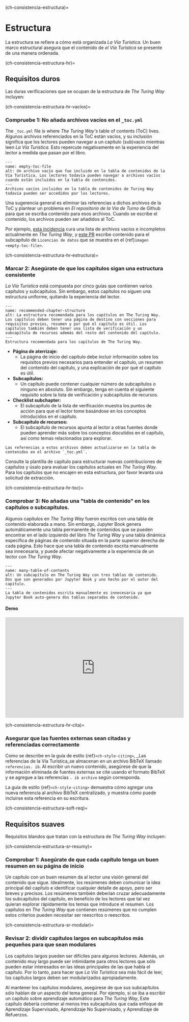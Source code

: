(ch-consistencia-estructura)=
# Estructura

La estructura se refiere a cómo está organizada _La Vía Turística_. Un buen marco estructural asegura que el contenido de _el Vía Turística_ se presente de una manera ordenada.

(ch-consistencia-estructura-hr)=
## Requisitos duros

Las duras verificaciones que se ocupan de la estructura de _The Turing Way_ incluyen:

(ch-consistencia-estructura-hr-vacíos)=
### Compruebe 1: No añada archivos vacíos en el `_toc.yml`

The `_toc.yml` file is where _The Turing Way's_ table of contents (ToC) lives. Algunos archivos referenciados en la ToC están vacíos, y su inclusión significa que los lectores pueden navegar a un capítulo (sub)vacío mientras leen _La Vía Turística_. Esto repercute negativamente en la experiencia del lector a medida que pasan por el libro.

```{figure} ../../figures/empty-toc-file.png
---
name: empty-toc-file
alt: Un archivo vacío que fue incluido en la tabla de contenidos de la Vía Turística. Los lectores todavía pueden navegar a archivos vacíos cuando están incluidos en la tabla de contenidos.
---
Archivos vacíos incluidos en la tabla de contenidos de Turing Way todavía pueden ser accedidos por los lectores.
```

Una sugerencia general es eliminar las referencias a dichos archivos de la ToC y plantear un problema en _El repositorio de la Vía de Turno_ de Github [](https://github.com/alan-turing-institute/the-turing-way) para que se escriba contenido para esos archivos. Cuando se escribe el contenido, los archivos pueden ser añadidos al ToC.

Por ejemplo, [esta incidencia](https://github.com/alan-turing-institute/the-turing-way/issues/1391) cura una lista de archivos vacíos e incompletos actualmente en _The Turing Way_, y [este PR](https://github.com/alan-turing-institute/the-turing-way/pull/1448) escribe contenido para el subcapítulo de `Licencias de datos` que se muestra en el {ref}`imagen <empty-toc-file>`.

(ch-consistencia-estructura-hr-estructura)=
### Marcar 2: Asegúrate de que los capítulos sigan una estructura consistente

_La Vía Turística_ está compuesta por cinco guías que contienen varios capítulos y subcapítulos. Sin embargo, estos capítulos no siguen una estructura uniforme, quitando la experiencia del lector.

```{figure} ../../figures/recommended-chapter-structure.png
---
name: recommended-chapter-structure
alt: La estructura recomendada para los capítulos en The Turing Way. Los capítulos deben tener una página de destino con secciones para requisitos previos, resumen y por qué el capítulo es útil. Los capítulos también deben tener una lista de verificación y un subcapítulo de recursos además del resto del contenido del capítulo.
---
Estructura recomendada para los capítulos de The Turing Way.
```

- **Página de aterrizaje:**
    - La página de inicio del capítulo debe incluir información sobre los requisitos previos necesarios para entender el capítulo, un resumen del contenido del capítulo, y una explicación de por qué el capítulo es útil.
- **Subcapítulos:**
    - Un capítulo puede contener cualquier número de subcapítulos o ninguno en absoluto. Sin embargo, tenga en cuenta el siguiente requisito sobre la lista de verificación y subcapítulos de recursos.
- **Checklist subchapter:**
    - El subcapítulo de la lista de verificación muestra los puntos de acción para que el lector tome basándose en los conceptos introducidos en el capítulo.
- **Subcapítulo de recursos:**
    - El subcapítulo de recursos apunta al lector a otras fuentes donde pueden aprender más sobre los conceptos discutidos en el capítulo, así como temas relacionados para explorar.


```{attention} Please note that making chapters follow this structure may require splitting some of the existing content into new files.
Las referencias a estos archivos deben actualizarse en la tabla de contenidos en el archivo `_toc.yml`.
```

Consulte la plantilla de capítulo [](https://github.com/alan-turing-institute/the-turing-way/tree/main/book/templates/chapter-template) para estructurar nuevas contribuciones de capítulos y úsalo para evaluar los capítulos actuales en _The Turing Way_. Para los capítulos que no encajen en esta estructura, por favor levanta una solicitud de extracción.


(ch-consistencia-estructura-hr-toc)=
### Comprobar 3: No añadas una "tabla de contenido" en los capítulos o subcapítulos.

Algunos capítulos en _The Turing Way_ fueron escritos con una tabla de contenido elaborada a mano. Sin embargo, Jupyter Book genera automáticamente una tabla permanente de contenidos que se pueden encontrar en el lado izquierdo del libro _The Turing Way_ y una tabla dinámica específica de páginas de contenido situada en la parte superior derecha de cada página. Esto hace que una tabla de contenido escrita manualmente sea innecesaria, y puede afectar negativamente a la experiencia de un lector con _The Turing Way_.

```{figure} ../../figures/many-table-of-contents.png
---
name: many-table-of-contents
alt: Un subcapítulo en The Turing Way con tres tablas de contenido. Dos que son generados por Jupyter Book y uno hecho por el autor del capítulo.
---
La tabla de contenidos escrita manualmente es innecesaria ya que Jupyter Book auto-genera dos tablas separadas de contenido.
```
#### Demo

<div class="video-content">
    <iframe width="560" height="315" src="https://www.youtube.com/embed/zKWrvgCxSB0" frameborder="0" allow="accelerometer; autoplay; clipboard-write; encrypted-media; gyroscope; picture-in-picture" allowfullscreen></iframe>
</div>

(ch-consistencia-estructura-hr-cita)=
### Asegurar que las fuentes externas sean citadas y referenciadas correctamente

Como se describe en la guía de estilo {ref}`<ch-style-citing>`, _Las referencias de la Vía Turística_se almacenan en un archivo BibTeX llamado `referencias. ib`. Al escribir un nuevo contenido, asegúrese de que la información eliminada de fuentes externas se cite usando el formato BibTeX y se agregue a las referencias `. ib archivo` según corresponda.

La guía de estilo {ref}`<ch-style-citing>` demuestra cómo agregar una nueva referencia al archivo BibTeX centralizado, y muestra cómo puede incluirse esta referencia en su escritura.


(ch-consistencia-estructura-soft-req)=
## Requisitos suaves

Requisitos blandos que tratan con la estructura de _The Turing Way_ incluyen:

(ch-consistencia-estructura-sr-resumy)=
### Comprobar 1: Asegúrate de que cada capítulo tenga un buen resumen en su página de inicio

Un capítulo con un buen resumen da al lector una visión general del contenido que sigue. Idealmente, los resúmenes deben comunicar la idea principal del capítulo e identificar cualquier detalle de apoyo, pero ser breves y precisos. Los resúmenes también deberían cruzar adecuadamente los subcapítulos del capítulo, en beneficio de los lectores que tal vez quieran explorar rápidamente los temas que introduce el resumen. Los capítulos en _The Turing Way_ que contienen resúmenes que no cumplen estos criterios pueden necesitar ser reescritos o reescritos.


(ch-consistencia-estructura-sr-modular)=
### Revisar 2: dividir capítulos largos en subcapítulos más pequeños para que sean modulares

Los capítulos largos pueden ser difíciles para algunos lectores. Además, un contenido muy largo puede ser intimidante para otros lectores que sólo pueden estar interesados en las ideas principales de las que habla el capítulo. Por lo tanto, para hacer que  _La Vía Turística_ sea más fácil de leer, los capítulos largos deben ser modularizados apropiadamente.

Al mantener los capítulos modulares, asegúrese de que sus subcapítulos sólo hablan de un aspecto del tema general. Por ejemplo, si se iba a escribir un capítulo sobre aprendizaje automático para _The Turing Way_, Este capítulo debería contener al menos tres subcapítulos que cada enfoque de Aprendizaje Supervisado, Aprendizaje No Supervisado, y Aprendizaje de Refuerzos.
